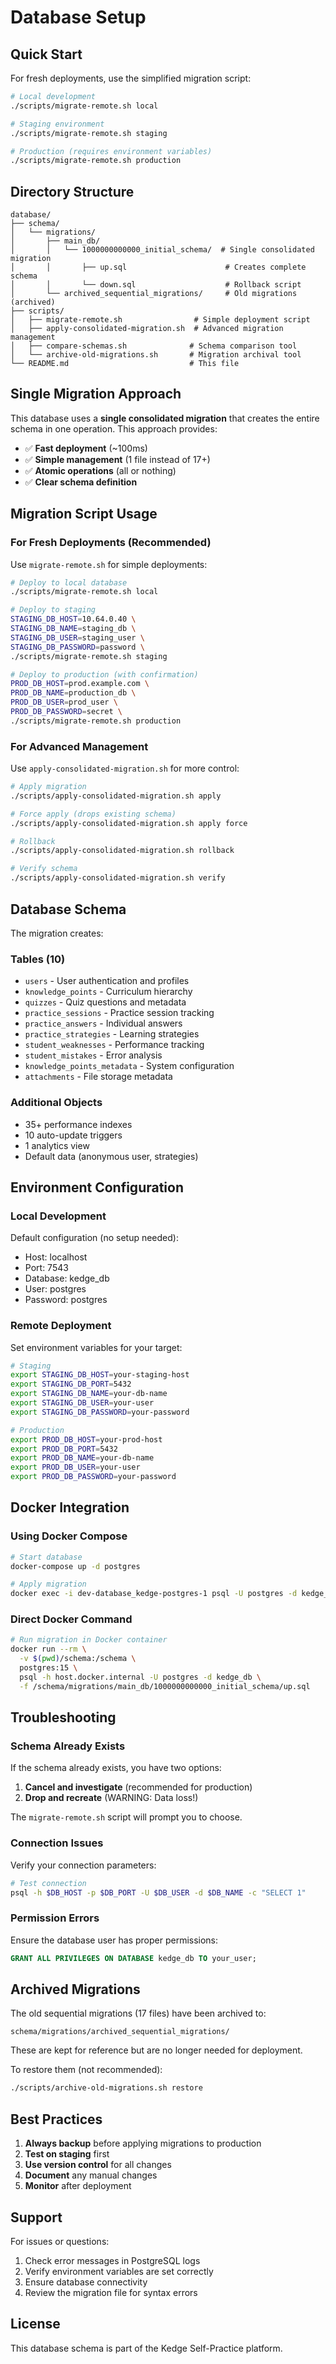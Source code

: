 # Database Setup

## Quick Start

For fresh deployments, use the simplified migration script:

```bash
# Local development
./scripts/migrate-remote.sh local

# Staging environment  
./scripts/migrate-remote.sh staging

# Production (requires environment variables)
./scripts/migrate-remote.sh production
```

## Directory Structure

```
database/
├── schema/
│   └── migrations/
│       ├── main_db/
│       │   └── 1000000000000_initial_schema/  # Single consolidated migration
│       │       ├── up.sql                      # Creates complete schema
│       │       └── down.sql                    # Rollback script
│       └── archived_sequential_migrations/     # Old migrations (archived)
├── scripts/
│   ├── migrate-remote.sh                # Simple deployment script
│   ├── apply-consolidated-migration.sh  # Advanced migration management
│   ├── compare-schemas.sh              # Schema comparison tool
│   └── archive-old-migrations.sh       # Migration archival tool
└── README.md                           # This file
```

## Single Migration Approach

This database uses a **single consolidated migration** that creates the entire schema in one operation. This approach provides:

- ✅ **Fast deployment** (~100ms)
- ✅ **Simple management** (1 file instead of 17+)
- ✅ **Atomic operations** (all or nothing)
- ✅ **Clear schema definition**

## Migration Script Usage

### For Fresh Deployments (Recommended)

Use `migrate-remote.sh` for simple deployments:

```bash
# Deploy to local database
./scripts/migrate-remote.sh local

# Deploy to staging
STAGING_DB_HOST=10.64.0.40 \
STAGING_DB_NAME=staging_db \
STAGING_DB_USER=staging_user \
STAGING_DB_PASSWORD=password \
./scripts/migrate-remote.sh staging

# Deploy to production (with confirmation)
PROD_DB_HOST=prod.example.com \
PROD_DB_NAME=production_db \
PROD_DB_USER=prod_user \
PROD_DB_PASSWORD=secret \
./scripts/migrate-remote.sh production
```

### For Advanced Management

Use `apply-consolidated-migration.sh` for more control:

```bash
# Apply migration
./scripts/apply-consolidated-migration.sh apply

# Force apply (drops existing schema)
./scripts/apply-consolidated-migration.sh apply force

# Rollback
./scripts/apply-consolidated-migration.sh rollback

# Verify schema
./scripts/apply-consolidated-migration.sh verify
```

## Database Schema

The migration creates:

### Tables (10)
- `users` - User authentication and profiles
- `knowledge_points` - Curriculum hierarchy  
- `quizzes` - Quiz questions and metadata
- `practice_sessions` - Practice session tracking
- `practice_answers` - Individual answers
- `practice_strategies` - Learning strategies
- `student_weaknesses` - Performance tracking
- `student_mistakes` - Error analysis
- `knowledge_points_metadata` - System configuration
- `attachments` - File storage metadata

### Additional Objects
- 35+ performance indexes
- 10 auto-update triggers
- 1 analytics view
- Default data (anonymous user, strategies)

## Environment Configuration

### Local Development
Default configuration (no setup needed):
- Host: localhost
- Port: 7543
- Database: kedge_db
- User: postgres
- Password: postgres

### Remote Deployment
Set environment variables for your target:

```bash
# Staging
export STAGING_DB_HOST=your-staging-host
export STAGING_DB_PORT=5432
export STAGING_DB_NAME=your-db-name
export STAGING_DB_USER=your-user
export STAGING_DB_PASSWORD=your-password

# Production
export PROD_DB_HOST=your-prod-host
export PROD_DB_PORT=5432
export PROD_DB_NAME=your-db-name
export PROD_DB_USER=your-user
export PROD_DB_PASSWORD=your-password
```

## Docker Integration

### Using Docker Compose
```bash
# Start database
docker-compose up -d postgres

# Apply migration
docker exec -i dev-database_kedge-postgres-1 psql -U postgres -d kedge_db < schema/migrations/main_db/1000000000000_initial_schema/up.sql
```

### Direct Docker Command
```bash
# Run migration in Docker container
docker run --rm \
  -v $(pwd)/schema:/schema \
  postgres:15 \
  psql -h host.docker.internal -U postgres -d kedge_db \
  -f /schema/migrations/main_db/1000000000000_initial_schema/up.sql
```

## Troubleshooting

### Schema Already Exists
If the schema already exists, you have two options:

1. **Cancel and investigate** (recommended for production)
2. **Drop and recreate** (WARNING: Data loss!)

The `migrate-remote.sh` script will prompt you to choose.

### Connection Issues
Verify your connection parameters:
```bash
# Test connection
psql -h $DB_HOST -p $DB_PORT -U $DB_USER -d $DB_NAME -c "SELECT 1"
```

### Permission Errors
Ensure the database user has proper permissions:
```sql
GRANT ALL PRIVILEGES ON DATABASE kedge_db TO your_user;
```

## Archived Migrations

The old sequential migrations (17 files) have been archived to:
```
schema/migrations/archived_sequential_migrations/
```

These are kept for reference but are no longer needed for deployment.

To restore them (not recommended):
```bash
./scripts/archive-old-migrations.sh restore
```

## Best Practices

1. **Always backup** before applying migrations to production
2. **Test on staging** first
3. **Use version control** for all changes
4. **Document** any manual changes
5. **Monitor** after deployment

## Support

For issues or questions:
1. Check error messages in PostgreSQL logs
2. Verify environment variables are set correctly
3. Ensure database connectivity
4. Review the migration file for syntax errors

## License

This database schema is part of the Kedge Self-Practice platform.